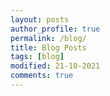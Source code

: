 ```yaml
---
layout: posts
author_profile: true
permalink: /blog/
title: Blog Posts
tags: [blog]
modified: 21-10-2021
comments: true
---
```

